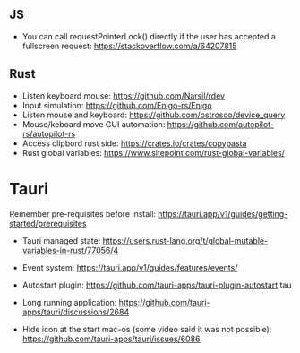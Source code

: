 ## JS

- You can call requestPointerLock() directly if the user has accepted a fullscreen request:
https://stackoverflow.com/a/64207815

## Rust

- Listen keyboard mouse: https://github.com/Narsil/rdev
- Input simulation: https://github.com/Enigo-rs/Enigo
- Listen mouse and keyboard: https://github.com/ostrosco/device_query
- Mouse/keboard move GUI automation: https://github.com/autopilot-rs/autopilot-rs
- Access clipbord rust side: https://crates.io/crates/copypasta
- Rust global variables: https://www.sitepoint.com/rust-global-variables/


# Tauri

Remember pre-requisites before install: https://tauri.app/v1/guides/getting-started/prerequisites

- Tauri managed state: https://users.rust-lang.org/t/global-mutable-variables-in-rust/77056/4

- Event system: https://tauri.app/v1/guides/features/events/
- Autostart plugin: https://github.com/tauri-apps/tauri-plugin-autostart
tau
- Long running application: https://github.com/tauri-apps/tauri/discussions/2684
- Hide icon at the start mac-os (some video said it was not possible): https://github.com/tauri-apps/tauri/issues/6086